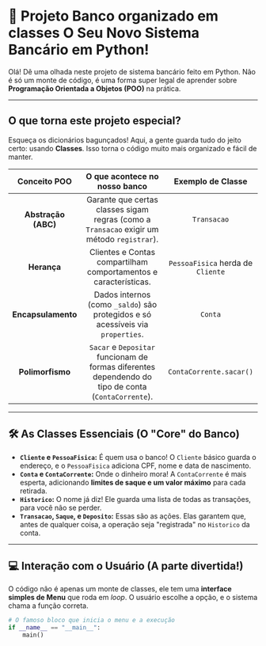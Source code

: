 # 🏦 Projeto Banco organizado em classes O Seu Novo Sistema Bancário em Python!

Olá! Dê uma olhada neste projeto de sistema bancário feito em Python. Não é só um monte de código, é uma forma super legal de aprender sobre **Programação Orientada a Objetos (POO)** na prática.

---

## O que torna este projeto especial?

Esqueça os dicionários bagunçados! Aqui, a gente guarda tudo do jeito certo: usando **Classes**. Isso torna o código muito mais organizado e fácil de manter.

| Conceito POO | O que acontece no nosso banco | Exemplo de Classe |
| :---: | :---: | :---: |
| **Abstração (ABC)** | Garante que certas classes sigam regras (como a `Transacao` exigir um método `registrar`). | `Transacao` |
| **Herança** | Clientes e Contas compartilham comportamentos e características. | `PessoaFisica` herda de `Cliente` |
| **Encapsulamento** | Dados internos (como `_saldo`) são protegidos e só acessíveis via `properties`. | `Conta` |
| **Polimorfismo** | `Sacar` e `Depositar` funcionam de formas diferentes dependendo do tipo de conta (`ContaCorrente`). | `ContaCorrente.sacar()` |

---

## 🛠️ As Classes Essenciais (O "Core" do Banco)

* **`Cliente` e `PessoaFisica`:** É quem usa o banco! O `Cliente` básico guarda o endereço, e o `PessoaFisica` adiciona CPF, nome e data de nascimento.
* **`Conta` e `ContaCorrente`:** Onde o dinheiro mora! A `ContaCorrente` é mais esperta, adicionando **limites de saque e um valor máximo** para cada retirada.
* **`Historico`:** O nome já diz! Ele guarda uma lista de todas as transações, para você não se perder.
* **`Transacao`, `Saque`, e `Deposito`:** Essas são as ações. Elas garantem que, antes de qualquer coisa, a operação seja "registrada" no `Historico` da conta.

---

## 💻 Interação com o Usuário (A parte divertida!)

O código não é apenas um monte de classes, ele tem uma **interface simples de Menu** que roda em *loop*. O usuário escolhe a opção, e o sistema chama a função correta.

```python
# O famoso bloco que inicia o menu e a execução
if __name__ == "__main__":
    main()
